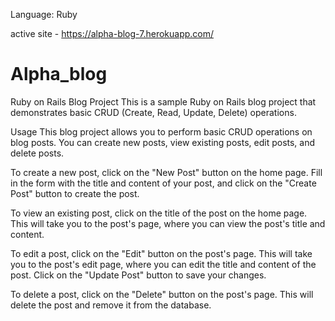 Language: Ruby

active site - https://alpha-blog-7.herokuapp.com/

# Alpha_blog

Ruby on Rails Blog Project
This is a sample Ruby on Rails blog project that demonstrates basic CRUD (Create, Read, Update, Delete) operations.

Usage
This blog project allows you to perform basic CRUD operations on blog posts. You can create new posts, view existing posts, edit posts, and delete posts.

To create a new post, click on the "New Post" button on the home page. Fill in the form with the title and content of your post, and click on the "Create Post" button to create the post.

To view an existing post, click on the title of the post on the home page. This will take you to the post's page, where you can view the post's title and content.

To edit a post, click on the "Edit" button on the post's page. This will take you to the post's edit page, where you can edit the title and content of the post. Click on the "Update Post" button to save your changes.

To delete a post, click on the "Delete" button on the post's page. This will delete the post and remove it from the database.
